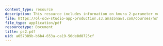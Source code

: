 ```yaml
---
content_type: resource
description: This resource includes information on kmura 2-parameter model.
file: https://ol-ocw-studio-app-production.s3.amazonaws.com/courses/hst-508-quantitative-genomics-fall-2005/a657389bb6b4653aca1950de8d8725cf_ps2.pdf
file_type: application/pdf
resourcetype: Document
title: ps2.pdf
uid: a657389b-b6b4-653a-ca19-50de8d8725cf
---
```

